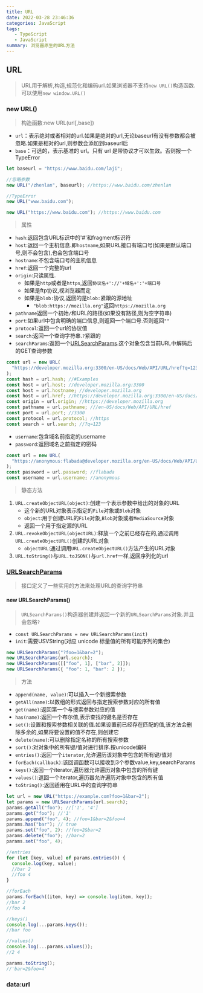 ```yaml
---
title: URL
date: 2022-03-28 23:46:36
categories: JavaScript
tags:
   - TypeScript
   - JavaScript
summary: 浏览器原生的URL方法
---
```


## URL

> URL用于解析,构造,规范化和编码url.如果浏览器不支持`new URL()`构造函数.可以使用`new window.URL()`

### new URL()

> 构造函数:new URL(url[,base])

- `url`：表示绝对或者相对的url.如果是绝对的url,无论baseurl有没有参数都会被忽略.如果是相对的url,则参数会添加到baseurl后
- `base`：可选的，表示基准的 url。只有 url 是带协议才可以生效。否则报一个 TypeError

```js
let baseurl = "https://www.baidu.com/laji";

//忽略参数
new URL("/zhenlan", baseurl); //https://www.baidu.com/zhenlan

//TypeError
new URL("www.baidu.com");

new URL("https://www.baidu.com"); //https://www.baidu.com
```

> 属性

- `hash`:返回包含URL标识中的'#'和fragment标识符
- `host`:返回一个主机信息.即`hostname`,如果URL接口有端口号(如果是默认端口号,则不会包含),也会包含端口号
- `hostname`:不包含端口号的主机信息
- `href`:返回一个完整的url
- `origin`:只读属性.
  - 如果是`http`或者是`https`,返回`协议名+'://'+域名+':'+端口号`
  - 如果是ftp协议,视浏览器而定
  - 如果是`blob:`协议,返回的是`blob:`紧跟的源地址
    - `"blob:https://mozilla.org"`返回`https://mozilla.org`
- `pathname`返回一个初始`/`和URL的路径(如果没有路径,则为空字符串)
- `port`:如果url中包含明确的端口信息,则返回一个端口号.否则返回`""`
- `protocol`:返回一个url的协议值
- `search`:返回一个查询字符串.`?`紧跟的
- `searchParams`:返回一个[URLSearchParams](https://developer.mozilla.org/zh-CN/docs/Web/API/URLSearchParams).这个对象包含当前URL中解码后的GET查询参数

```js
const url = new URL(
  "https://developer.mozilla.org:3300/en-US/docs/Web/API/URL/href?q=123#Examples",
);
const hash = url.hash; //#Examples
const host = url.host; //developer.mozilla.org:3300
const host = url.hostname; //developer.mozilla.org
const host = url.href; //https://developer.mozilla.org:3300/en-US/docs/Web/API/URL/href#Examples
const origin = url.origin; //https://developer.mozilla.org
const pathname = url.pathname; ///en-US/docs/Web/API/URL/href
const port = url.port; //3300
const protocol = url.protocol; //https
const search = url.search; //?q=123
```

- `username`:包含域名前指定的username
- `password`:返回域名之前指定的密码

```js
const url = new URL(
  "https://anonymous:flabada@developer.mozilla.org/en-US/docs/Web/API/URL/password",
);
const password = url.password; //flabada
const username = url.username; //anonymous
```

> 静态方法

1. `URL.createObjectURL(object)`:创建一个表示参数中给出的对象的URL
   - 这个新的URL对象表示指定的`File`对象或`Blob`对象
   - `object`:用于创建URL的`File`对象,`Blob`对象或者`MediaSource`对象
   - 返回一个用于指定源的URL
2. `URL.revokeObjectURL(objectURL)`:释放一个之前已经存在的,通过调用`URL.createObjectURL()`创建的URL对象
   - `objectURL`:通过调用`URL.createObjectURL()`方法产生的URL对象
3. `URL.toString()`与`URL.toJSON()`与`url.href`一样,返回序列化的url

### [URLSearchParams](https://developer.mozilla.org/zh-CN/docs/Web/API/URLSearchParams/append)

> 接口定义了一些实用的方法来处理URL的查询字符串

#### new URLSearchParams()

> `URLSearchParams()`构造器创建并返回一个新的`URLSearchParams`对象.并且会忽略`?`

- `const URLSearchParams = new URLSearchParams(init)`
- `init`:需要USVString(对应 unicode 标量值的所有可能序列的集合)

```js
new URLSearchParams("?foo=1&bar=2");
new URLSearchParams(url.search);
new URLSearchParams([["foo", 1], ["bar", 2]]);
new URLSearchParams({ "foo": 1, "bar": 2 });
```

> 方法

- `append(name, value)`:可以插入一个新搜索参数
- `getAll(name)`:以数组的形式返回与指定搜索参数对应的所有值
- `get(name)`:返回第一个与搜索参数对应的值
- `has(name)`:返回一个布尔值,表示查找的键名是否存在
- `set()`:设置和搜索参数相关联的值.如果设置前已经存在匹配的值,该方法会删除多余的,如果将要设置的值不存在,则创建它
- `delete(name)`:可以删除指定名称的所有搜索参数
- `sort()`:对对象中的所有键/值对进行排序.按unicode编码
- `entries()`:返回一个`iterator`,允许遍历该对象中包含的所有键/值对
- `forEach(callback)`:该回调函数可以接收到3个参数value,key,searchParams
- `keys()`:返回一个iterator,遍历器允许遍历对象中包含的所有键
- `values()`:返回一个iterator,遍历器允许遍历对象中包含的所有值
- `toString()`:返回适用在URL中的查询字符串

```js
let url = new URL("https://example.com?foo=1&bar=2");
let params = new URLSearchParams(url.search);
params.getAll("foo"); //['1', '4']
params.get("foo"); //'1'
params.append("foo", 4); //foo=1&bar=2&foo=4
params.has("bar"); // true
params.set("foo", 2); //foo=2&bar=2
params.delete("foo"); //bar=2
params.set("foo", 4);

//entries
for (let [key, value] of params.entries()) {
  console.log(key, value);
  //bar 2
  //foo 4
}

//forEach
params.forEach((item, key) => console.log(item, key));
//bar 2
//foo 4

//keys()
console.log(...params.keys());
//bar foo

//values()
console.log(...params.values());
//2 4

params.toString();
//'bar=2&foo=4'
```

### data:url

